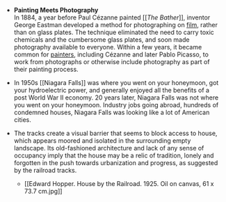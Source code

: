 - **Painting Meets Photography**  
In 1884, a year before Paul Cézanne painted [[_The Bather_]], inventor George Eastman developed a method for photographing on [film](https://www.moma.org/learn/moma_learning/glossary/#film), rather than on glass plates. The technique eliminated the need to carry toxic chemicals and the cumbersome glass plates, and soon made photography available to everyone. Within a few years, it became common for [painters](https://www.moma.org/learn/moma_learning/glossary/#painter), including Cézanne and later Pablo Picasso, to work from photographs or otherwise include photography as part of their painting process.


- In 1950s [[Niagara Falls]] was where you went on your honeymoon, got your hydroelectric power, and generally enjoyed all the benefits of a post World War II economy. 20 years later, Niagara Falls was not where you went on your honeymoon. Industry jobs going abroad, hundreds of condemned houses, Niagara Falls was looking like a lot of American cities. 


- The tracks create a visual barrier that seems to block access to house, which appears moored and isolated in the surrounding empty landscape. Its old-fashioned architecture and lack of any sense of occupancy imply that the house may be a relic of tradition, lonely and forgotten in the push towards urbanization and progress, as suggested by the railroad tracks.
	- [[Edward Hopper. House by the Railroad. 1925. Oil on canvas, 61 x 73.7 cm.jpg]]

